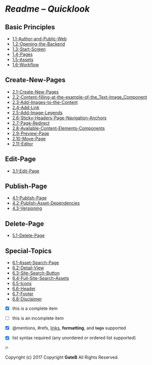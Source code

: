 # *Readme – Quicklook*


## Basic Principles

+ [1.1-Author-and-Public-Web](./BrandBlocks-Documentation/1-Basic-Principles/1.1-Author-and-Public-Web.md)
+ [1.2-Opening-the-Backend](./BrandBlocks-Documentation/1-Basic-Principles/1.2-Opening-the-Backend.md)
+ [1.3-Start-Screen](./BrandBlocks-Documentation/1-Basic-Principles/1.3-Start-Screen.md)
+ [1.4-Pages](./BrandBlocks-Documentation/1-Basic-Principles/1.4-Pages.md)
+ [1.5-Assets](./BrandBlocks-Documentation/1-Basic-Principles/1.5-Assets.md)
+ [1.6-Workflow](./BrandBlocks-Documentation/1-Basic-Principles/1.6-Workflow.md)


## Create-New-Pages

+ [2.1-Create-New-Pages](./BrandBlocks-Documentation/2-Create-New-Pages/2.1-Create-New-Pages.md)
+ [2.2-Content-filling-at-the-example-of-the_Text-Image_Component](./BrandBlocks-Documentation/2-Create-New-Pages/2.2-Content-filling-at-the-example-of-the_Text-Image_Component.md)
+ [2.3-Add-Images-to-the-Content](./BrandBlocks-Documentation/2-Create-New-Pages/2.3-Add-Images-to-the-Content.md)
+ [2.4-Add-Link](./BrandBlocks-Documentation/2-Create-New-Pages/2.4-Add-Link.md)
+ [2.5-Add-Image-Legends](./BrandBlocks-Documentation/2-Create-New-Pages/2.5-Add-Image-Legends.md)
+ [2.6-Sticky-Headers-Page-Navigation-Anchors](./BrandBlocks-Documentation/2-Create-New-Pages/2.6-Sticky-Headers-Page-Navigation-Anchors.md)
+ [2.7-Page-Redirect](./BrandBlocks-Documentation/2-Create-New-Pages/2.7-Page-Redirect.md)
+ [2.8-Available-Content-Elements-Components](./BrandBlocks-Documentation/2-Create-New-Pages/2.8-Available-Content-Elements-Components.md)
+ [2.9-Preview-Page](./BrandBlocks-Documentation/2-Create-New-Pages/2.9-Preview-Page.md)
+ [2.10-Move-Page](./BrandBlocks-Documentation/2-Create-New-Pages/2.10-Move-Page.md)
+ [2.11-Editor](./BrandBlocks-Documentation/2-Create-New-Pages/2.11-Editor.md)

## Edit-Page

+ [3.1-Edit-Page](./BrandBlocks-Documentation/3-Edit-Page/3.1-Edit-Page.md)

## Publish-Page

+ [4.1-Publish-Page](./BrandBlocks-Documentation/4-Publish-Page/4.1-Publish-Page.md)
+ [4.2-Publish-Asset-Dependencies](./BrandBlocks-Documentation/4-Publish-Page/4.2-Publish-Asset-Dependencies.md)
+ [4.3-Versioning](./BrandBlocks-Documentation/4-Publish-Page/4.3-Versioning.md)

## Delete-Page

+ [5.1-Delete-Page](./BrandBlocks-Documentation/5-Delete-Page/5.1-Delete-Page.md)

## Special-Topics

+ [6.1-Asset-Search-Page](./BrandBlocks-Documentation/6-Special-Topics/6.1-Asset-Search-Page.md)
+ [6.2-Detail-View](./BrandBlocks-Documentation/6-Special-Topics/6.2-Detail-View.md)
+ [6.3-Site-Search-Button](./BrandBlocks-Documentation/6-Special-Topics/6.3-Site-Search-Button.md)
+ [6.4-Full-Site-Search-Assets](./BrandBlocks-Documentation/6-Special-Topics/6.4-Full-Site-Search-Assets.md)
+ [6.5-Icons](./BrandBlocks-Documentation/6-Special-Topics/6.5-Icons.md)
+ [6.6-Header](./BrandBlocks-Documentation/6-Special-Topics/6.6-Header.md)
+ [6.7-Footer](./BrandBlocks-Documentation/6-Special-Topics/6.7-Footer.md)
+ [6.8-Disclaimer](./BrandBlocks-Documentation/6-Special-Topics/6.8-Disclaimer.md)



- [x] this is a complete item
- [ ] this is an incomplete item
- [x] @mentions, #refs, [links](), **formatting**, and <del>tags</del> supported
- [x] list syntax required (any unordered or ordered list supported)


:fire:



Copyright (c) 2017 Copyright **GateB** All Rights Reserved.
